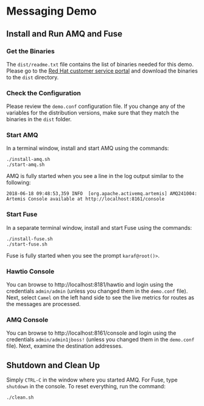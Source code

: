 # Messaging Demo

## Install and Run AMQ and Fuse
### Get the Binaries
The `dist/readme.txt` file contains the list of binaries needed for
this demo.  Please go to the [Red Hat customer service portal](https://access.redhat.com/) and
download the binaries to the `dist` directory.

### Check the Configuration
Please review the `demo.conf` configuration file.  If you change
any of the variables for the distribution versions, make sure that
they match the binaries in the `dist` folder.

### Start AMQ
In a terminal window, install and start AMQ using the commands:

    ./install-amq.sh
    ./start-amq.sh

AMQ is fully started when you see a line in the log output similar
to the following:

    2018-06-18 09:48:53,359 INFO  [org.apache.activemq.artemis] AMQ241004: Artemis Console available at http://localhost:8161/console

### Start Fuse
In a separate terminal window, install and start Fuse using the commands:

    ./install-fuse.sh
    ./start-fuse.sh

Fuse is fully started when you see the prompt `karaf@root()>`.

### Hawtio Console
You can browse to http://localhost:8181/hawtio and login using
the credentials `admin/admin` (unless you changed them in the
`demo.conf` file).  Next, select `Camel` on the left hand side to
see the live metrics for routes as the messages are processed.

### AMQ Console
You can browse to http://localhost:8161/console and login using the
credentials `admin/admin1jboss!` (unless you changed them in the
`demo.conf` file).  Next, examine the destination addresses.

## Shutdown and Clean Up
Simply `CTRL-C` in the window where you started AMQ.  For Fuse,
type `shutdown` in the console.  To reset everything, run the
command:

    ./clean.sh

